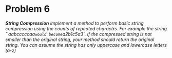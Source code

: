 # Problem 6
_**String Compression** implement a method to perform basic string compression using the counts of repeated charactrs. For example the string ``aabcccccaa` would become `a2b1c5a3`.
If the compressed string is not smaller than the original string, your method should return the original string. You can assume the string has only uppercase and lowercase letters (a-z)_
